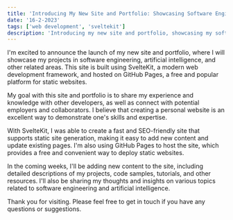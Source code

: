 ```yaml
---
title: 'Introducing My New Site and Portfolio: Showcasing Software Engineering and AI Projects'
date: '16-2-2023'
tags: ['web development', 'sveltekit']
description: 'Introducing my new site and portfolio, showcasing my software engineering and AI projects built with SvelteKit and hosted on GitHub Pages. Connect with potential employers and collaborators while learning from detailed project descriptions, code samples, and tutorials. Discover more on software engineering and AI with insights and thoughts shared on various topics.'
---
```


I'm excited to announce the launch of my new site and portfolio, where I will showcase my projects in software engineering, artificial intelligence, and other related areas. This site is built using SvelteKit, a modern web development framework, and hosted on GitHub Pages, a free and popular platform for static websites.

My goal with this site and portfolio is to share my experience and knowledge with other developers, as well as connect with potential employers and collaborators. I believe that creating a personal website is an excellent way to demonstrate one's skills and expertise.

With SvelteKit, I was able to create a fast and SEO-friendly site that supports static site generation, making it easy to add new content and update existing pages. I'm also using GitHub Pages to host the site, which provides a free and convenient way to deploy static websites.

In the coming weeks, I'll be adding new content to the site, including detailed descriptions of my projects, code samples, tutorials, and other resources. I'll also be sharing my thoughts and insights on various topics related to software engineering and artificial intelligence.

Thank you for visiting. Please feel free to get in touch if you have any questions or suggestions.
